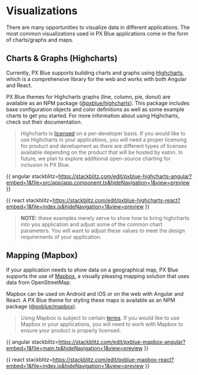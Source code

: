 # Visualizations

There are many opportunities to visualize data in different applications. The most common visualizations used in PX Blue applications come in the form of charts/graphs and maps.

## Charts & Graphs (Highcharts)
Currently, PX Blue supports building charts and graphs using [Highcharts](http://www.highcharts.com), which is a comprehensive library for the web and works with both Angular and React. 

PX Blue themes for Highcharts graphs (line, column, pie, donut) are available as an NPM package ([@pxblue/highcharts](https://www.npmjs.com/package/@pxblue/highcharts)). This package includes base configuration objects and color definitions as well as some example charts to get you started. For more information about using Highcharts, check out their documentation.

> Highcharts is [licensed](https://shop.highsoft.com/highcharts/) on a per-developer basis. If you would like to use Highcharts in your applications, you will need a proper licensing for product and development as there are different types of licenses available depending on the product that will be hosted by eaton. In future, we plan to explore additional open-source charting for inclusion in PX Blue.

{{ angular stackblitz=https://stackblitz.com/edit/pxblue-highcharts-angular?embed=1&file=src/app/app.component.ts&hideNavigation=1&view=preview }}

{{ react stackblitz=https://stackblitz.com/edit/pxblue-highcharts-react?embed=1&file=index.js&hideNavigation=1&view=preview }}

>**NOTE:** these examples merely serve to show how to bring highcharts into you application and adjust some of the common chart parameters. You will want to adjust these values to meet the design requirements of your application.

## Mapping (Mapbox)
If your application needs to show data on a geographical map, PX Blue supports the use of [Mapbox](https://www.mapbox.com/), a visually pleasing mapping solution that uses data from OpenStreetMap.

Mapbox can be used on Android and iOS or on the web with Angular and React. A PX Blue theme for styling these maps is available as an NPM package ([@pxblue/mapbox](https://www.npmjs.com/package/@pxblue/mapbox)).

> Using Mapbox is subject to certain [terms](https://www.mapbox.com/pricing/). If you would like to use Mapbox in your applications, you will need to work with Mapbox to ensure your product is properly licensed.

{{ angular stackblitz=https://stackblitz.com/edit/pxblue-mapbox-angular?embed=1&file=main.ts&hideNavigation=1&view=preview }}

{{ react stackblitz=https://stackblitz.com/edit/pxblue-mapbox-react?embed=1&file=index.js&hideNavigation=1&view=preview }}


